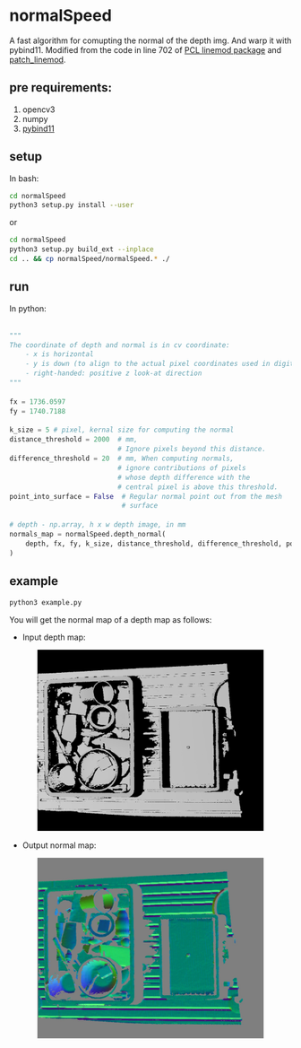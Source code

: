 # normalSpeed
A fast algorithm for comupting the normal of the depth img. And warp it with pybind11. Modified from the code in line 702 of [PCL linemod package](http://docs.ros.org/en/hydro/api/pcl/html/surface__normal__modality_8h_source.html#702) and [patch_linemod](https://github.com/meiqua/patch_linemod/tree/master/linemodLevelup).

## pre requirements:
1. opencv3
2. numpy
3. [pybind11](https://github.com/pybind/pybind11)

## setup
In bash:
```bash
cd normalSpeed
python3 setup.py install --user
```
or
```bash
cd normalSpeed
python3 setup.py build_ext --inplace
cd .. && cp normalSpeed/normalSpeed.* ./
```
## run 
In python:
```python

"""
The coordinate of depth and normal is in cv coordinate:
    - x is horizontal
    - y is down (to align to the actual pixel coordinates used in digital images)
    - right-handed: positive z look-at direction
"""

fx = 1736.0597
fy = 1740.7188

k_size = 5 # pixel, kernal size for computing the normal
distance_threshold = 2000  # mm, 
                           # Ignore pixels beyond this distance.
difference_threshold = 20  # mm, When computing normals,
                           # ignore contributions of pixels 
                           # whose depth difference with the 
                           # central pixel is above this threshold.
point_into_surface = False  # Regular normal point out from the mesh
							# surface

# depth - np.array, h x w depth image, in mm
normals_map = normalSpeed.depth_normal(
	depth, fx, fy, k_size, distance_threshold, difference_threshold, point_into_surface
)

```
## example
```bash
python3 example.py
```

You will get the normal map of a depth map as follows:

- Input depth map:
<div align=center><img width="80%" src="examplePicture/depth_view.jpg"/></div>

- Output normal map:
<div align=center><img width="80%" src="examplePicture/normal_out.jpg"/></div>


